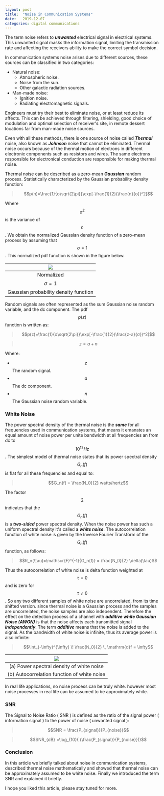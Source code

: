 ```yaml
---
layout: post
title:  "Noise in Communication Systems"
date:   2019-12-07
categories: digital communications
---
```


The term noise refers to ***unwanted*** electrical signal in electrical systems. This unwanted signal masks the information signal, limiting the transmission rate and affecting the receivers ability to make the correct symbol decision.

In communication systems noise arises due to different sources, these sources can be classified in two categories:

 - Natural noise:
	 - Atmospheric noise.
	 - Noise from the sun.
	 - Other galactic radiation sources.
 - Man-made noise:
	 - Ignition noise.
	 - Radiating electromagnetic signals.

Engineers must try their best to eliminate noise, or at least reduce its affects. This can be achieved through filtering, shielding, good choice of modulation and optimal selection of receiver's site, in remote dessert locations far from man-made noise sources.

Even with all these methods, there is one source of noise called ***Thermal*** noise, also known as ***Johnson*** noise that cannot be eliminated. Thermal noise occurs because of the thermal motion of electrons in different electronic components such as resistors and wires. The same electrons responsible for electronical conduction are responsible for making thermal noise.

Thermal noise can be described as a zero-mean ***Gaussian*** random process. Statistically characterized by the Gaussian probability density function:

> $$p(n)=\frac{1}{σ\sqrt{2\pi}}\exp[-\frac{1}{2}(\frac{n}{σ})^2]$$

Where $$σ^2$$ is the variance of $$n$$. We obtain the normalized Gaussian density function of a zero-mean process by assuming that $$σ = 1$$. This normalized pdf function is shown in the figure below.

| ![]({{site.url}}/assets/img/1.png)|
|:--:|
| Normalized $$σ = 1$$ Gaussian probability density function |

Random signals are often represented as the sum Gaussian noise random variable, and the dc component. The pdf $$p(z)$$ function is written as:
> $$p(z)=\frac{1}{σ\sqrt{2\pi}}\exp[-\frac{1}{2}(\frac{z-a}{σ})^2]$$

> $$z = a + n$$

Where:

 - $$z$$ The random signal.
 - $$a$$ The dc component.
 - $$n$$ The  Gaussian noise random variable.

### White Noise
The power spectral density of the thermal noise is the ***same*** for all frequencies used in communication systems, that means it emanates an equal amount of noise power per unite bandwidth at all frequencies an from dc to $$10^{12} Hz$$. The simplest model of thermal noise states that its power spectral density $$G_n(f)$$ is flat for all these frequencies and equal to:

> $$G_n(f) = \frac{N_0}{2} watts/hertz$$

The factor $$2$$ indicates that the  $$G_n(f)$$ is a ***two-sided*** power spectral density. When the noise power has such a uniform spectral density it's called a ***white noise***.
The autocorrelation function of white noise is given by the Inverse Fourier Transform of the  $$G_n(f)$$ function, as follows:

> $$R_n(\tau)=\mathscr{F}^{-1}{G_n(f)} = \frac{N_0}{2} \delta(\tau)$$

Thus the autocorrelation of white noise is delta function weighted at $$\tau = 0$$ and is zero for $$\tau\neq0$$. So any two different samples of white noise are uncorrelated, from its time shifted version. since thermal noise is a Gaussian process and the samples are uncorrelated, the noise samples are also independent. Therefore the effect on the detection process of a channel with ***additive white Gaussian Noise (AWGN)*** is that the noise affects each transmitted signal ***independently***. The term ***additive*** means that the noise is added to the signal.
As the bandwidth of white noise is infinite, thus its average power is also infinite:

> $$\int_{-\infty}^{\infty} \! \frac{N_0}{2} \, \mathrm{d}f = \infty$$

| ![]({{site.url}}/assets/img/2.png)|
|:--:|
| (a) Power spectral density of white noise |
| (b) Autocorrelation function of white noise |


In real life applications, no noise process can be truly white. however most noise processes in real life can be assumed to be approximately white.

### SNR
The Signal to Noise Ratio ( SNR ) is defined as the ratio of the signal power ( information signal ) to the power of noise ( unwanted signal ):

> $$SNR = \frac{P_{signal}}{P_{noise}}$$

> $$SNR_{dB} =\log_{10}{ (\frac{P_{signal}}{P_{noise}})}$$

### Conclusion
In this article we briefly talked about noise in communication systems, described thermal noise mathematically and showed that thermal noise can be approximately assumed to be white noise. Finally we introduced the term SNR and explained it briefly.

I hope you liked this article, please stay tuned for more.
